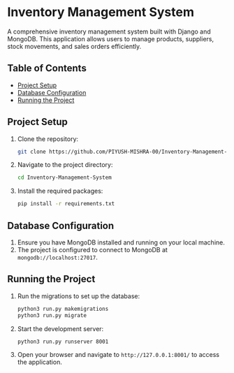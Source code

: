 # Inventory Management System

A comprehensive inventory management system built with Django and MongoDB. This application allows users to manage products, suppliers, stock movements, and sales orders efficiently.

## Table of Contents
- [Project Setup](#project-setup)
- [Database Configuration](#database-configuration)
- [Running the Project](#running-the-project)

## Project Setup
1. Clone the repository:
   ```bash
   git clone https://github.com/PIYUSH-MISHRA-00/Inventory-Management-System.git
   ```
2. Navigate to the project directory:
   ```bash
   cd Inventory-Management-System
   ```
3. Install the required packages:
   ```bash
   pip install -r requirements.txt
   ```

## Database Configuration
1. Ensure you have MongoDB installed and running on your local machine.
2. The project is configured to connect to MongoDB at `mongodb://localhost:27017`.

## Running the Project
1. Run the migrations to set up the database:
   ```bash
   python3 run.py makemigrations
   python3 run.py migrate
   ```
2. Start the development server:
   ```bash
   python3 run.py runserver 8001
   ```
3. Open your browser and navigate to `http://127.0.0.1:8001/` to access the application.
